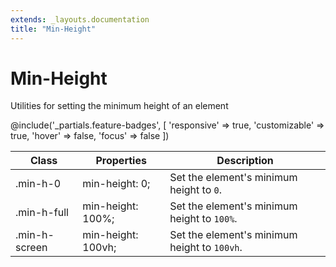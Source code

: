 ```yaml
---
extends: _layouts.documentation
title: "Min-Height"
---
```


# Min-Height

<div class="text-xl text-slate-light mb-4">
    Utilities for setting the minimum height of an element
</div>

@include('_partials.feature-badges', [
    'responsive' => true,
    'customizable' => true,
    'hover' => false,
    'focus' => false
])

<div class="border-t border-grey-lighter">
    <table class="w-full text-left" style="border-collapse: collapse;">
      <colgroup>
        <col class="w-1/5">
        <col class="w-1/3">
        <col>
      </colgroup>
        <thead>
          <tr>
              <th class="text-sm font-semibold text-grey-darker p-2 bg-grey-lightest">Class</th>
              <th class="text-sm font-semibold text-grey-darker p-2 bg-grey-lightest">Properties</th>
              <th class="text-sm font-semibold text-grey-darker p-2 bg-grey-lightest">Description</th>
          </tr>
        </thead>
        <tbody class="align-baseline">
            <tr>
                <td class="p-2 border-t border-smoke-light font-mono text-xs text-purple-dark">.min-h-0</td>
                <td class="p-2 border-t border-smoke-light font-mono text-xs text-blue-dark">min-height: 0;</td>
                <td class="p-2 border-t border-smoke-light text-sm text-grey-darker">Set the element's minimum height to <code>0</code>.</td>
            </tr>
            <tr>
                <td class="p-2 border-t border-smoke-light font-mono text-xs text-purple-dark">.min-h-full</td>
                <td class="p-2 border-t border-smoke-light font-mono text-xs text-blue-dark">min-height: 100%;</td>
                <td class="p-2 border-t border-smoke-light text-sm text-grey-darker">Set the element's minimum height to <code>100%</code>.</td>
            <tr>
                <td class="p-2 border-t border-smoke-light font-mono text-xs text-purple-dark">.min-h-screen</td>
                <td class="p-2 border-t border-smoke-light font-mono text-xs text-blue-dark">min-height: 100vh;</td>
                <td class="p-2 border-t border-smoke-light text-sm text-grey-darker">Set the element's minimum height to <code>100vh</code>.</td>
            </tr>
            </tr>
        </tbody>
    </table>
</div>


